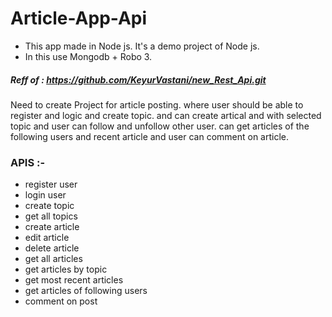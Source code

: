 # Article-App-Api
- This app made in Node js. It's a demo project of Node js.
- In this use Mongodb + Robo 3.
##### Reff of : https://github.com/KeyurVastani/new_Rest_Api.git


Need to create Project for article posting. where user should be able to register and logic and create topic. and can create artical and with selected topic
and user can follow and unfollow other user. can get articles of the following users and recent article and user can comment on article.

### APIS :- 
* register user
* login user
* create topic
* get all topics
* create article
* edit article
* delete article
* get all articles
* get articles by topic
* get most recent articles 
* get articles of following users
* comment on post
